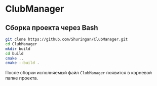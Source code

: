 # ClubManager

## Сборка проекта через Bash

```bash
git clone https://github.com/Shuringan/ClubManager.git
cd ClubManager
mkdir build
cd build
cmake ..
cmake --build .
```

После сборки исполняемый файл `ClubManager` появится в корневой папке проекта.
